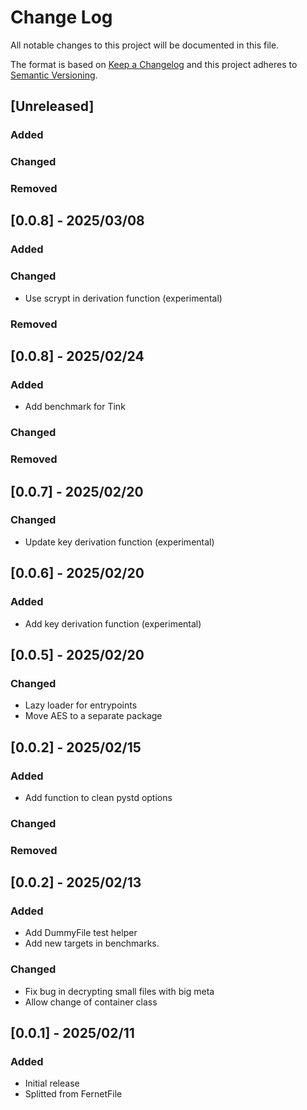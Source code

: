 # Change Log

All notable changes to this project will be documented in this file.

The format is based on [Keep a Changelog](http://keepachangelog.com/)
and this project adheres to [Semantic Versioning](http://semver.org/).

## [Unreleased]

### Added

### Changed

### Removed

## [0.0.8] - 2025/03/08

### Added

### Changed

 - Use scrypt in derivation function (experimental)

### Removed


## [0.0.8] - 2025/02/24

### Added

 - Add benchmark for Tink

### Changed

### Removed


## [0.0.7] - 2025/02/20

### Changed

 - Update key derivation function (experimental)


## [0.0.6] - 2025/02/20

### Added

 - Add key derivation function (experimental)


## [0.0.5] - 2025/02/20

### Changed

- Lazy loader for entrypoints
- Move AES to a separate package


## [0.0.2] - 2025/02/15

### Added

- Add function to clean pystd options

### Changed

### Removed


## [0.0.2] - 2025/02/13

### Added

- Add DummyFile test helper
- Add new targets in benchmarks.

### Changed

- Fix bug in decrypting small files with big meta
- Allow change of container class


## [0.0.1] - 2025/02/11

### Added

- Initial release
- Splitted from FernetFile
